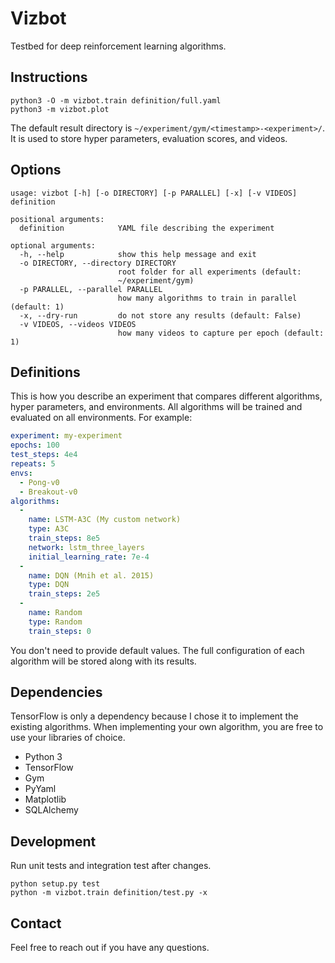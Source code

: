Vizbot
======

Testbed for deep reinforcement learning algorithms.

## Instructions

```shell
python3 -O -m vizbot.train definition/full.yaml
python3 -m vizbot.plot
```

The default result directory is `~/experiment/gym/<timestamp>-<experiment>/`.
It is used to store hyper parameters, evaluation scores, and videos.

## Options

```
usage: vizbot [-h] [-o DIRECTORY] [-p PARALLEL] [-x] [-v VIDEOS] definition

positional arguments:
  definition            YAML file describing the experiment

optional arguments:
  -h, --help            show this help message and exit
  -o DIRECTORY, --directory DIRECTORY
                        root folder for all experiments (default:
                        ~/experiment/gym)
  -p PARALLEL, --parallel PARALLEL
                        how many algorithms to train in parallel (default: 1)
  -x, --dry-run         do not store any results (default: False)
  -v VIDEOS, --videos VIDEOS
                        how many videos to capture per epoch (default: 1)
```

## Definitions

This is how you describe an experiment that compares different algorithms,
hyper parameters, and environments. All algorithms will be trained and
evaluated on all environments. For example:

```yaml
experiment: my-experiment
epochs: 100
test_steps: 4e4
repeats: 5
envs:
  - Pong-v0
  - Breakout-v0
algorithms:
  -
    name: LSTM-A3C (My custom network)
    type: A3C
    train_steps: 8e5
    network: lstm_three_layers
    initial_learning_rate: 7e-4
  -
    name: DQN (Mnih et al. 2015)
    type: DQN
    train_steps: 2e5
  -
    name: Random
    type: Random
    train_steps: 0
```

You don't need to provide default values. The full configuration of each
algorithm will be stored along with its results.

## Dependencies

TensorFlow is only a dependency because I chose it to implement the existing
algorithms. When implementing your own algorithm, you are free to use your
libraries of choice.

- Python 3
- TensorFlow
- Gym
- PyYaml
- Matplotlib
- SQLAlchemy

## Development

Run unit tests and integration test after changes.

```shell
python setup.py test
python -m vizbot.train definition/test.py -x
```

## Contact

Feel free to reach out if you have any questions.
